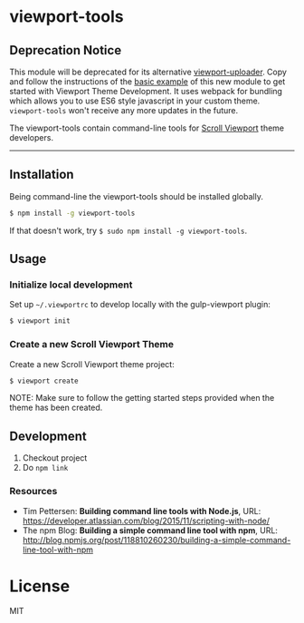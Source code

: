 # viewport-tools


## Deprecation Notice

This module will be deprecated for its alternative [viewport-uploader](https://github.com/K15t/viewport-uploader). Copy and follow the instructions of the [basic example](https://github.com/K15t/viewport-uploader/tree/master/examples/basic) of this new module to get started with Viewport Theme Development. It uses webpack for bundling which allows you to use ES6 style javascript in your custom theme. `viewport-tools` won't receive any more updates in the future.

The viewport-tools contain command-line tools for
[Scroll Viewport](https://www.k15t.com/software/scroll-viewport) theme
developers.

***

## Installation

Being command-line the viewport-tools should be installed globally.

```bash
$ npm install -g viewport-tools
```

If that doesn't work, try ``$ sudo npm install -g viewport-tools``.


## Usage

### Initialize local development

Set up ``~/.viewportrc`` to develop locally with the gulp-viewport plugin:

```bash
$ viewport init
```


### Create a new Scroll Viewport Theme

Create a new Scroll Viewport theme project:

```bash
$ viewport create
```

NOTE: Make sure to follow the getting started steps provided when the theme has been created.


## Development

1. Checkout project
1. Do `npm link`

### Resources

* Tim Pettersen: __Building command line tools with Node.js__, URL: https://developer.atlassian.com/blog/2015/11/scripting-with-node/
* The npm Blog: __Building a simple command line tool with npm__, URL: http://blog.npmjs.org/post/118810260230/building-a-simple-command-line-tool-with-npm

# License

MIT
